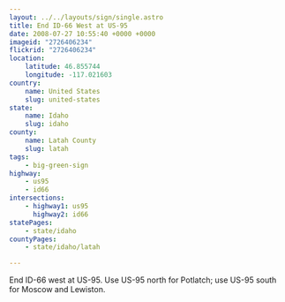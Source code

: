 ```yaml
---
layout: ../../layouts/sign/single.astro
title: End ID-66 West at US-95
date: 2008-07-27 10:55:40 +0000 +0000
imageid: "2726406234"
flickrid: "2726406234"
location:
    latitude: 46.855744
    longitude: -117.021603
country:
    name: United States
    slug: united-states
state:
    name: Idaho
    slug: idaho
county:
    name: Latah County
    slug: latah
tags:
    - big-green-sign
highway:
    - us95
    - id66
intersections:
    - highway1: us95
      highway2: id66
statePages:
    - state/idaho
countyPages:
    - state/idaho/latah

---
```

End ID-66 west at US-95.  Use US-95 north for Potlatch; use US-95 south for Moscow and Lewiston.